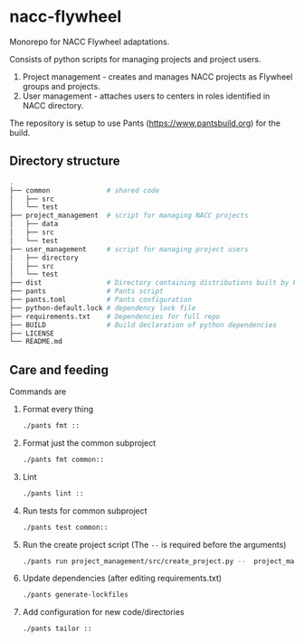 # nacc-flywheel

Monorepo for NACC Flywheel adaptations.

Consists of python scripts for managing projects and project users.

1. Project management - creates and manages NACC projects as
   Flywheel groups and projects.
2. User management - attaches users to centers in roles identified in NACC directory.

The repository is setup to use Pants (https://www.pantsbuild.org) for the build.

## Directory structure

```bash
.
├── common              # shared code
│   ├── src
│   └── test
├── project_management  # script for managing NACC projects
│   ├── data
│   ├── src
│   └── test
├── user_management     # script for managing project users
│   ├── directory
│   ├── src
│   └── test
├── dist                # Directory containing distributions built by Pants
├── pants               # Pants script
├── pants.toml          # Pants configuration
├── python-default.lock # dependency lock file
├── requirements.txt    # Dependencies for full repo
├── BUILD               # Build declaration of python dependencies
├── LICENSE
└── README.md
```

## Care and feeding



Commands are
1. Format every thing
    ```bash
    ./pants fmt ::
    ```
2. Format just the common subproject
    ```bash
    ./pants fmt common::
    ```
3. Lint
    ```bash
    ./pants lint ::
    ```
4. Run tests for common subproject
    ```bash
    ./pants test common::
    ```
5. Run the create project script (The `--` is required before the arguments)
    ```bash
    ./pants run project_management/src/create_project.py --  project_management/data/test-project.yaml
    ```

6. Update dependencies (after editing requirements.txt)
    ```bash
    ./pants generate-lockfiles
    ```
    
7. Add configuration for new code/directories
    ```bash
    ./pants tailor ::
    ```